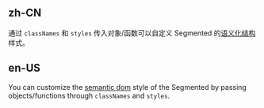 ## zh-CN

通过 `classNames` 和 `styles` 传入对象/函数可以自定义 Segmented 的[语义化结构](#semantic-dom)样式。

## en-US

You can customize the [semantic dom](#semantic-dom) style of the Segmented by passing objects/functions through `classNames` and `styles`.
